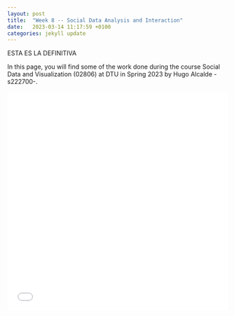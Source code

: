 ```yaml
---
layout: post
title:  "Week 8 -- Social Data Analysis and Interaction"
date:   2023-03-14 11:17:59 +0100
categories: jekyll update
---
```


ESTA ES LA DEFINITIVA 


In this page, you will find some of the work done during the course Social Data and Visualization (02806) at DTU in Spring 2023 by Hugo Alcalde -s222700-. 

<embed type = "text/html" src="figure2.html" width="100%" height="500">
